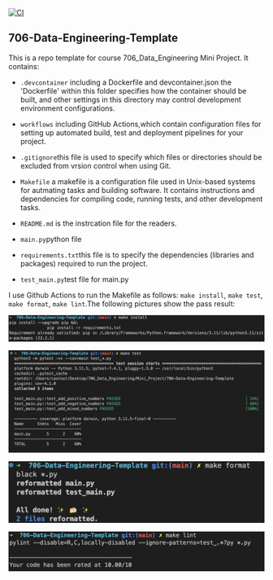 [![CI](https://github.com/nogibjj/python-ruff-template/actions/workflows/cicd.yml/badge.svg)](https://github.com/nogibjj/python-ruff-template/actions/workflows/cicd.yml)

## 706-Data-Engineering-Template

This is a repo template for course 706_Data_Engineering Mini Project. It contains:

- ``.devcontainer`` including a Dockerfile and devcontainer.json
                the 'Dockerfile' within this folder specifies how the container should be built, and other settings in this directory may control development environment configurations.

- ``workflows`` including GitHub Actions,which contain configuration files for setting up automated build, test and deployment pipelines for your project.

- ``.gitignore``this file is used to specify which files or directories should be excluded from vrsion control when using Git.

- ``Makefile`` a makefile is a configuration file used in Unix-based systems for autmating tasks and building software. It contains instructions and dependencies for compiling code, running tests, and other development tasks.

- ``README.md`` is the instrcation file for the readers.

- ``main.py``python file

- ``requirements.txt``this file is to specify the dependencies (libraries and packages) required to run the project.

- ``test_main.py``test file for main.py

I use Github Actions to run the Makefile as follows: `make install`, `make test`, `make format`, `make lint`.The following pictures show the pass result:

<!-- <img decoding="async" src="https://github.com/carrieli15/706-Data-Engineering-Template/issues/1#issue-1885098942" width="50%">

<img decoding="async" src="https://github.com/carrieli15/706-Data-Engineering-Template/issues/2#issue-1885099594" width="50%">

<img decoding="async" src="https://github.com/carrieli15/706-Data-Engineering-Template/issues/3#issue-1885100877" width="50%">

<img decoding="async" src="https://github.com/carrieli15/706-Data-Engineering-Template/issues/4#issue-1885101545" width="50%"> -->

![img](./img/1截屏2023-09-07%20上午12.22.54.png)

![img](./img/2截屏2023-09-07%20上午12.16.53.png)

![img](./img/3截屏2023-09-07%20上午12.22.26.png)

![img](./img/4截屏2023-09-07%20上午12.24.49.png)